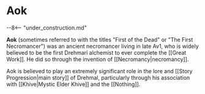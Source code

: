 # Aok

--8<-- "under_construction.md"

**Aok** (sometimes referred to with the titles "First of the Dead" or "The First Necromancer") was an ancient necromancer living in late Av1, who is widely believed to be the first Drehmari alchemist to ever complete the [[Great Work]]. He did so through the invention of [[Necromancy|necromancy]].

Aok is believed to play an extremely significant role in the lore and [[Story Progression|main story]] of Drehmal, particularly through his association with [[Khive|Mystic Elder Khive]] and the [[Nothing]].
